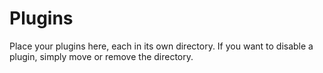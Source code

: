 # Plugins

Place your plugins here, each in its own directory. If you want to disable a
plugin, simply move or remove the directory.
